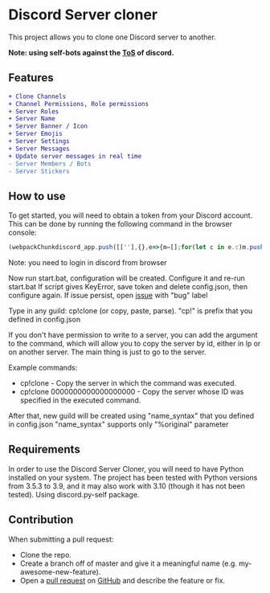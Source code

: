 # Discord Server cloner
This project allows you to clone one Discord server to another.

**Note: using self-bots against the [ToS](https://support.discord.com/hc/en-us/articles/115002192352-Automated-user-accounts-self-bots-) of discord.**

## Features
```diff
+ Clone Channels
+ Channel Permissions, Role permissions
+ Server Roles
+ Server Name
+ Server Banner / Icon
+ Server Emojis
+ Server Settings 
+ Server Messages
+ Update server messages in real time
- Server Members / Bots
- Server Stickers
```

## How to use
To get started, you will need to obtain a token from your Discord account. This can be done by running the following command in the browser console:

```javascript
(webpackChunkdiscord_app.push([[''],{},e=>{m=[];for(let c in e.c)m.push(e.c[c])}]),m).find(m=>m?.exports?.default?.getToken!==void 0).exports.default.getToken()
```
Note: you need to login in discord from browser

Now run start.bat, configuration will be created. Configure it and re-run start.bat
If script gives KeyError, save token and delete config.json, then configure again. If issue persist, open [issue](https://github.com/itskekoff/discord-server-copy/issues/new) with "bug" label

Type in any guild: cp!clone (or copy, paste, parse). "cp!" is prefix that you defined in config.json

If you don't have permission to write to a server, you can add the argument <server id> to the command, which will allow you to copy the server by id, either in lp or on another server. 
The main thing is just to go to the server.

Example commands:

* cp!clone - Copy the server in which the command was executed.
* cp!clone 0000000000000000000 - Copy the server whose ID was specified in the executed command.

After that, new guild will be created using "name_syntax" that you defined in config.json
"name_syntax" supports only "%original" parameter

## Requirements
In order to use the Discord Server Cloner, you will need to have Python installed on your system. The project has been tested with Python versions from 3.5.3 to 3.9, and it may also work with 3.10 (though it has not been tested).
Using discord.py-self package.

## Contribution
When submitting a pull request:
- Clone the repo.
- Create a branch off of master and give it a meaningful name (e.g. my-awesome-new-feature).
- Open a [pull request](https://github.com/itskekoff/discord-server-copy/pulls) on [GitHub](https://github.com) and describe the feature or fix.
